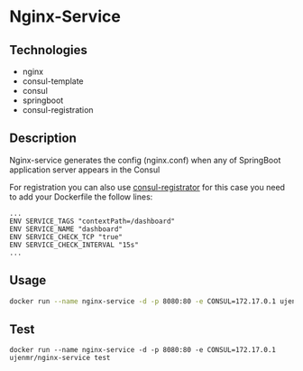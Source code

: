 # Nginx-Service

## Technologies
 * nginx
 * consul-template
 * consul
 * springboot
 * consul-registration

## Description
Nginx-service generates the config (nginx.conf) when any of SpringBoot application server appears in the Consul

For registration you can also use [consul-registrator](https://github.com/gliderlabs/registrator) for this case you need to add your Dockerfile the follow lines:

```
...
ENV SERVICE_TAGS "contextPath=/dashboard"
ENV SERVICE_NAME "dashboard"
ENV SERVICE_CHECK_TCP "true"
ENV SERVICE_CHECK_INTERVAL "15s"
...
```

## Usage
```bash
docker run --name nginx-service -d -p 8080:80 -e CONSUL=172.17.0.1 ujenmr/nginx-service
```

## Test
```
docker run --name nginx-service -d -p 8080:80 -e CONSUL=172.17.0.1 ujenmr/nginx-service test
```
